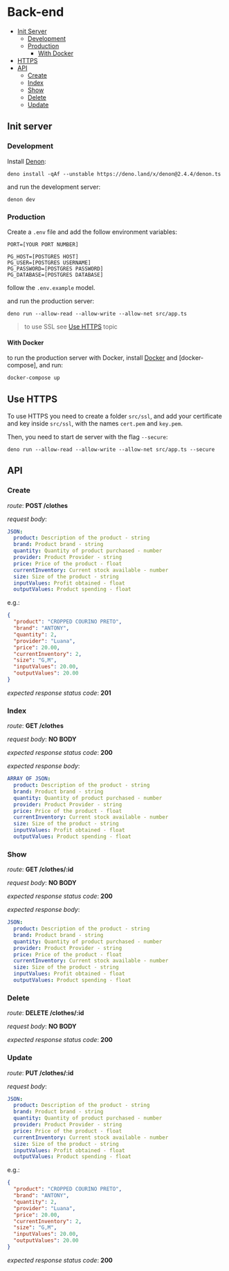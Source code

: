 # Back-end
- [Init Server](#init-server)
  - [Development](#development)
  - [Production](#production)
    - [With Docker](#with-docker)
- [HTTPS](#use-https)
- [API](#api)
  - [Create](#create)
  - [Index](#index)
  - [Show](#show)
  - [Delete](#delete)
  - [Update](#update)


## Init server
### Development
Install [Denon](https://deno.land/x/denon):
```text
deno install -qAf --unstable https://deno.land/x/denon@2.4.4/denon.ts
```
and run the development server:
```text
denon dev
```
### Production
Create a `.env` file and add the follow environment variables:
```dotenv
PORT=[YOUR PORT NUMBER]

PG_HOST=[POSTGRES HOST]
PG_USER=[POSTGRES USERNAME]
PG_PASSWORD=[POSTGRES PASSWORD]
PG_DATABASE=[POSTGRES DATABASE]
```
follow the `.env.example` model.

and run the production server:
```text
deno run --allow-read --allow-write --allow-net src/app.ts
```
> to use SSL see [Use HTTPS](#use-https) topic

#### With Docker
to run the production server with Docker, install [Docker]() and [docker-compose], and run:
```bash
docker-compose up
```


## Use HTTPS

To use HTTPS you need to create a folder `src/ssl`, and add your certificate and key inside `src/ssl`, with the names `cert.pem` and `key.pem`.

Then, you need to start de server with the flag `--secure`:
```text
deno run --allow-read --allow-write --allow-net src/app.ts --secure
```

## API

### Create
_route_: **POST /clothes**

_request body_:
```yml
JSON:
  product: Description of the product - string
  brand: Product brand - string
  quantity: Quantity of product purchased - number
  provider: Product Provider - string
  price: Price of the product - float
  currentInventory: Current stock available - number
  size: Size of the product - string
  inputValues: Profit obtained - float
  outputValues: Product spending - float
```
e.g.:
```json
{
  "product": "CROPPED COURINO PRETO",
  "brand": "ANTONY",
  "quantity": 2,
  "provider": "Luana",
  "price": 20.00,
  "currentInventory": 2,
  "size": "G,M",
  "inputValues": 20.00,
  "outputValues": 20.00
}
```

_expected response status code_: **201**

### Index
_route_: **GET /clothes**

_request body_: **NO BODY**

_expected response status code_: **200**

_expected response body_:
```yml
ARRAY OF JSON:
  product: Description of the product - string
  brand: Product brand - string
  quantity: Quantity of product purchased - number
  provider: Product Provider - string
  price: Price of the product - float
  currentInventory: Current stock available - number
  size: Size of the product - string
  inputValues: Profit obtained - float
  outputValues: Product spending - float
```

### Show
_route_: **GET /clothes/:id**

_request body_: **NO BODY**

_expected response status code_: **200**

_expected response body_:
```yml
JSON:
  product: Description of the product - string
  brand: Product brand - string
  quantity: Quantity of product purchased - number
  provider: Product Provider - string
  price: Price of the product - float
  currentInventory: Current stock available - number
  size: Size of the product - string
  inputValues: Profit obtained - float
  outputValues: Product spending - float
```
### Delete
_route_: **DELETE /clothes/:id**

_request body_: **NO BODY**

_expected response status code_: **200**

### Update

_route_: **PUT /clothes/:id**

_request body_:
```yml
JSON:
  product: Description of the product - string
  brand: Product brand - string
  quantity: Quantity of product purchased - number
  provider: Product Provider - string
  price: Price of the product - float
  currentInventory: Current stock available - number
  size: Size of the product - string
  inputValues: Profit obtained - float
  outputValues: Product spending - float
```
e.g.:
```json
{
  "product": "CROPPED COURINO PRETO",
  "brand": "ANTONY",
  "quantity": 2,
  "provider": "Luana",
  "price": 20.00,
  "currentInventory": 2,
  "size": "G,M",
  "inputValues": 20.00,
  "outputValues": 20.00
}
```

_expected response status code_: **200**

